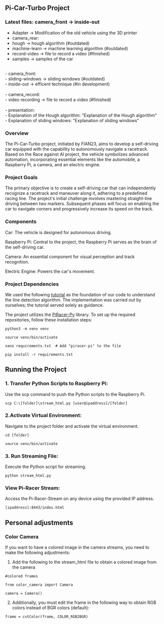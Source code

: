 ## Pi-Car-Turbo Project

### Latest files: camera_front -> inside-out

- Adapter -> Modification of the old vehicle using the 3D printer
  <br>
- camera_rear: <br>
- hough          -> hough algorithm (#outdated) <br>
- machine-learn  -> machine learning algorithm (#outdated) <br>
- record-video   -> file to record a video (#finished) <br>
- samples        -> samples of the car <br>
<br>
- camera_front: <br>
- sliding-windows -> sliding windows (#outdated) <br>
- inside-out      -> efficent technique (#in development) <br>
<br>
- camera_record: <br>
- video recording -> file to record a video (#finished) <br>
<br>
- presentation: <br>
- Explanation of the Hough algorithm: "Explanation of the Hough algorithm" <br>
- Explanation of sliding windows: "Explanation of sliding windows" <br>

### Overview
The Pi-Car-Turbo project, initiated by FIAN23, aims to develop a self-driving car equipped with the capability to autonomously navigate a racetrack. Based on the Race against AI project, the vehicle symbolizes advanced automation, incorporating essential elements like the automobile, a Raspberry Pi, a camera, and an electric engine.


### Project Goals
The primary objective is to create a self-driving car that can independently recognize a racetrack and maneuver along it, adhering to a predefined racing line. The project's initial challenge involves mastering straight-line driving between two markers. Subsequent phases will focus on enabling the car to navigate corners and progressively increase its speed on the track.

### Components
Car: The vehicle is designed for autonomous driving.

Raspberry Pi: Central to the project, the Raspberry Pi serves as the brain of the self-driving car.

Camera: An essential component for visual perception and track recognition.

Electric Engine: Powers the car's movement.

### Project Dependencies
We used the following [tutorial](https://www.youtube.com/watch?v=LECg-Gv5xjo&list=PL_r4rS7sBXUJUBmoPra9vMKZ6clpg_tdO&index=7) as the foundation of our code to understand the line detection algorithm. The implementation was carried out by ourselves; the tutorial served solely as guidance.

The project utilizes the [PiRacer-Py](https://github.com/twyleg/piracer_py) library. To set up the required repositories, follow these installation steps:

`python3 -m venv venv`

`source venv/bin/activate`

`nano requirements.txt  # Add "piracer-pi" to the file`

`pip install -r requirements.txt`



## Running the Project

### 1. Transfer Python Scripts to Raspberry Pi:

Use the scp command to push the Python scripts to the Raspberry Pi.

`scp C:\[folder]\stream_html.py [user@ipaddress]/[folder]`


### 2.Activate Virtual Environment:

Navigate to the project folder and activate the virtual environment.

`cd [folder]`

`source venv/bin/activate`


### 3. Run Streaming File:

Execute the Python script for streaming.

`python stream_html.py`


### View Pi-Racer Stream:

Access the Pi-Racer-Stream on any device using the provided IP address.

`[ipaddress]:8443/index.html`

## Personal adjustments

### Color Camera

If you want to have a colored image in the camera streams, you need to make the following adjustments:

1. Add the following to the stream_html file to obtain a colored image from the camera

`#colored frames`

`from color_camera import Camera`

`camera = Camera()`

2. Additionally, you must edit the frame in the following way to obtain RGB colors instead of BGR colors (default):

`frame = cvtColor(frame, COLOR_RGB2BGR)`

